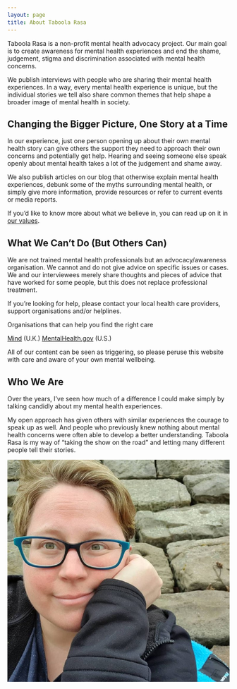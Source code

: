 ```yaml
---
layout: page
title: About Taboola Rasa
---
```


Taboola Rasa is a non-profit mental health advocacy project. Our main goal is to create awareness for mental health experiences and end the shame, judgement, stigma and discrimination associated with mental health concerns.

We publish interviews with people who are sharing their mental health experiences. In a way, every mental health experience is unique, but the individual stories we tell also share common themes that help shape a broader image of mental health in society.

## Changing the Bigger Picture, One Story at a Time
In our experience, just one person opening up about their own mental health story can give others the support they need to approach their own concerns and potentially get help. Hearing and seeing someone else speak openly about mental health takes a lot of the judgement and shame away.

We also publish articles on our blog that otherwise explain mental health experiences, debunk some of the myths surrounding mental health, or simply give more information, provide resources or refer to current events or media reports.

If you’d like to know more about what we believe in, you can read up on it in [our values](/values).

## What We Can’t Do (But Others Can)
We are not trained mental health professionals but an advocacy/awareness organisation. We cannot and do not give advice on specific issues or cases. We and our interviewees merely share thoughts and pieces of advice that have worked for some people, but this does not replace professional treatment.

If you’re looking for help, please contact your local health care providers, support organisations and/or helplines.

Organisations that can help you find the right care

[Mind](http://mind.org.uk/) (U.K.)
[MentalHealth.gov](https://www.mentalhealth.gov/get-help/) (U.S.)

All of our content can be seen as triggering, so please peruse this website with care and aware of your own mental wellbeing.

## Who We Are
Over the years, I’ve seen how much of a difference I could make simply by talking candidly about my mental health experiences.

My open approach has given others with similar experiences the courage to speak up as well. And people who previously knew nothing about mental health concerns were often able to develop a better understanding. Taboola Rasa is my way of “taking the show on the road” and letting many different people tell their stories.

<p align="right">
  <img src="/assets/img/kai+avatar+copy.jpeg" />
</p>
